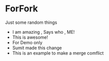 # ForFork
Just some random things

- I am amazing , Says who , ME!
- This is awesome!
- For Demo only
- Sumit made this change
- This is an example to make a merge comflict
